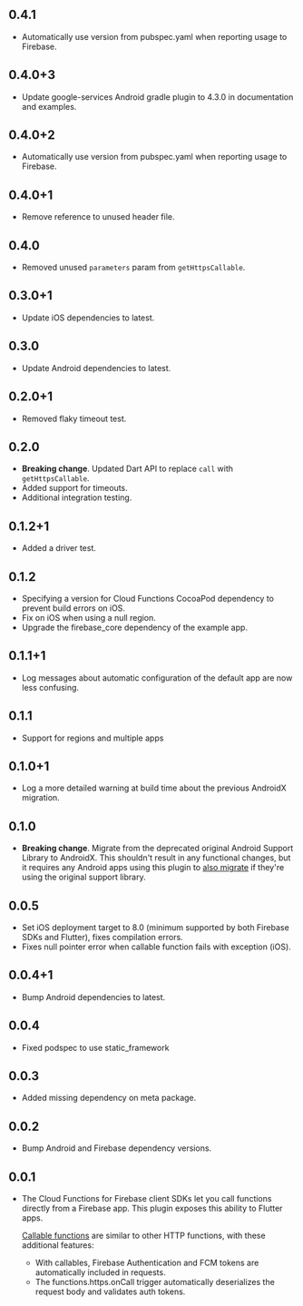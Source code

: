 ## 0.4.1

- Automatically use version from pubspec.yaml when reporting usage to Firebase.

## 0.4.0+3

- Update google-services Android gradle plugin to 4.3.0 in documentation and examples.

## 0.4.0+2

- Automatically use version from pubspec.yaml when reporting usage to Firebase.

## 0.4.0+1

- Remove reference to unused header file.

## 0.4.0

- Removed unused `parameters` param from `getHttpsCallable`.

## 0.3.0+1

- Update iOS dependencies to latest.

## 0.3.0

- Update Android dependencies to latest.

## 0.2.0+1

- Removed flaky timeout test.

## 0.2.0

- **Breaking change**. Updated Dart API to replace `call` with `getHttpsCallable`.
- Added support for timeouts.
- Additional integration testing.

## 0.1.2+1

- Added a driver test.

## 0.1.2

- Specifying a version for Cloud Functions CocoaPod dependency to prevent build errors on iOS.
- Fix on iOS when using a null region.
- Upgrade the firebase_core dependency of the example app.

## 0.1.1+1

- Log messages about automatic configuration of the default app are now less confusing.

## 0.1.1

- Support for regions and multiple apps

## 0.1.0+1

- Log a more detailed warning at build time about the previous AndroidX
  migration.

## 0.1.0

- **Breaking change**. Migrate from the deprecated original Android Support
  Library to AndroidX. This shouldn't result in any functional changes, but it
  requires any Android apps using this plugin to [also
  migrate](https://developer.android.com/jetpack/androidx/migrate) if they're
  using the original support library.

## 0.0.5

- Set iOS deployment target to 8.0 (minimum supported by both Firebase SDKs and Flutter), fixes compilation errors.
- Fixes null pointer error when callable function fails with exception (iOS).

## 0.0.4+1

- Bump Android dependencies to latest.

## 0.0.4

- Fixed podspec to use static_framework

## 0.0.3

- Added missing dependency on meta package.

## 0.0.2

- Bump Android and Firebase dependency versions.

## 0.0.1

- The Cloud Functions for Firebase client SDKs let you call functions
  directly from a Firebase app. This plugin exposes this ability to
  Flutter apps.

  [Callable functions](https://firebase.google.com/docs/functions/callable)
  are similar to other HTTP functions, with these additional features:

  - With callables, Firebase Authentication and FCM tokens are
    automatically included in requests.
  - The functions.https.onCall trigger automatically deserializes
    the request body and validates auth tokens.
